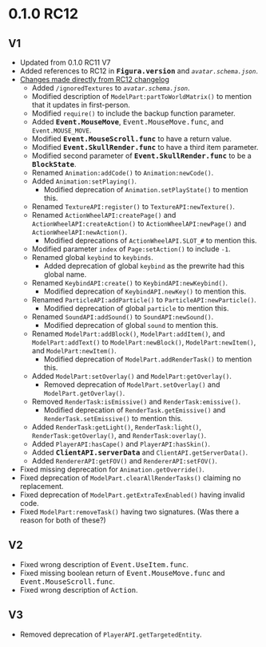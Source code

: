 # 0.1.0 RC12 #

V1
--------------------------------------------------
* Updated from 0.1.0 RC11 V7
* Added references to RC12 in <kbd>**Figura.version**</kbd> and *`avatar.schema.json`*.
* [Changes made directly from RC12 changelog](
    https://discord.com/channels/805969743466332191/959863825581101116/1047267509658714193
  )
  * Added `/ignoredTextures` to *`avatar.schema.json`*.
  * Modified description of `ModelPart:partToWorldMatrix()` to mention that it updates in
    first-person.
  * Modified `require()` to include the backup function parameter.
  * Added <kbd>**Event.MouseMove**</kbd>, <kbd>Event.MouseMove.func</kbd>, and `Event.MOUSE_MOVE`.
  * Modified <kbd>**Event.MouseScroll.func**</kbd> to have a return value.
  * Modified <kbd>**Event.SkullRender.func**</kbd> to have a third item parameter.
  * Modified second parameter of <kbd>**Event.SkullRender.func**</kbd> to be a
    <kbd>**BlockState**</kbd>.
  * Renamed `Animation:addCode()` to `Animation:newCode()`.
  * Added `Animation:setPlaying()`.
    * Modified deprecation of `Animation.setPlayState()` to mention this.
  * Renamed `TextureAPI:register()` to `TextureAPI:newTexture()`.
  * Renamed `ActionWheelAPI:createPage()` and `ActionWheelAPI:createAction()` to
    `ActionWheelAPI:newPage()` and `ActionWheelAPI:newAction()`.
    * Modified deprecations of `ActionWheelAPI.SLOT_#` to mention this.
  * Modified parameter `index` of `Page:setAction()` to include `-1`.
  * Renamed global `keybind` to `keybinds`.
    * Added deprecation of global `keybind` as the prewrite had this global name.
  * Renamed `KeybindAPI:create()` to `KeybindAPI:newKeybind()`.
    * Modified deprecation of `KeybindAPI.newKey()` to mention this.
  * Renamed `ParticleAPI:addParticle()` to `ParticleAPI:newParticle()`.
    * Modified deprecation of global `particle` to mention this.
  * Renamed `SoundAPI:addSound()` to `SoundAPI:newSound()`.
    * Modified deprecation of global `sound` to mention this.
  * Renamed `ModelPart:addBlock()`, `ModelPart:addItem()`, and `ModelPart:addText()` to
    `ModelPart:newBlock()`, `ModelPart:newItem()`, and `ModelPart:newItem()`.
    * Modified deprecation of `ModelPart.addRenderTask()` to mention this.
  * Added `ModelPart:setOverlay()` and `ModelPart:getOverlay()`.
    * Removed deprecation of `ModelPart.setOverlay()` and `ModelPart.getOverlay()`.
  * Removed `RenderTask:isEmissive()` and `RenderTask:emissive()`.
    * Modified deprecation of `RenderTask.getEmissive()` and `RenderTask.setEmissive()` to mention
      this.
  * Added `RenderTask:getLight()`, `RenderTask:light()`, `RenderTask:getOverlay()`, and
    `RenderTask:overlay()`.
  * Added `PlayerAPI:hasCape()` and `PlayerAPI:hasSkin()`.
  * Added <kbd>**ClientAPI.serverData**</kbd> and `ClientAPI.getServerData()`.
  * Added `RendererAPI:getFOV()` and `RendererAPI:setFOV()`.
* Fixed missing deprecation for `Animation.getOverride()`.
* Fixed deprecation of `ModelPart.clearAllRenderTasks()` claiming no replacement.
* Fixed deprecation of `ModelPart.getExtraTexEnabled()` having invalid code.
* Fixed `ModelPart:removeTask()` having two signatures. (Was there a reason for both of these?)

V2
--------------------------------------------------
* Fixed wrong description of <kbd>Event.UseItem.func</kbd>.
* Fixed missing boolean return of <kbd>Event.MouseMove.func</kbd> and
  <kbd>Event.MouseScroll.func</kbd>.
* Fixed wrong description of <kbd>Action</kbd>.

V3
--------------------------------------------------
* Removed deprecation of `PlayerAPI.getTargetedEntity`.
